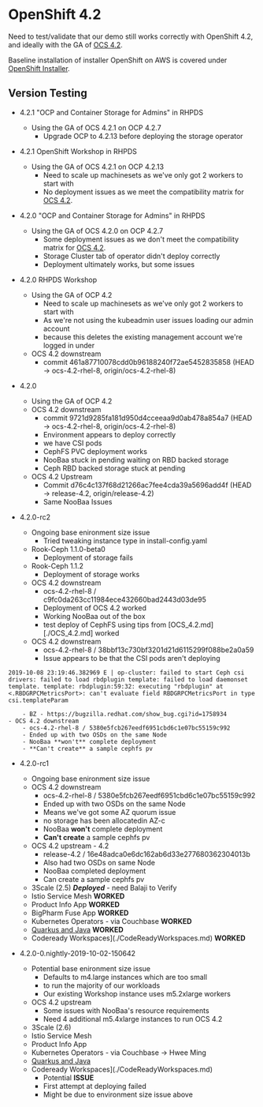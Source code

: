 # OpenShift 4.2

Need to test/validate that our demo still works correctly with 
OpenShift 4.2, and ideally with the GA of [OCS 4.2](./OCS_4.2.md).

Baseline installation of installer OpenShift on AWS is covered under
[OpenShift Installer](OpenShiftInstaller.md).

## Version Testing 

- 4.2.1 "OCP and Container Storage for Admins" in RHPDS
    - Using the GA of OCS 4.2.1 on OCP 4.2.7
        - Upgrade OCP to 4.2.13 before deploying the storage operator

- 4.2.1 OpenShift Workshop in RHPDS
    - Using the GA of OCS 4.2.1 on OCP 4.2.13
        - Need to scale up machinesets as we've only got 2 workers to start with
        - No deployment issues as we meet the compatibility matrix for [OCS 4.2](./OCS_4.2.md).
 
- 4.2.0 "OCP and Container Storage for Admins" in RHPDS
    - Using the GA of OCS 4.2.0 on OCP 4.2.7
        - Some deployment issues as we don't meet the compatibility matrix for [OCS 4.2](./OCS_4.2.md).
        - Storage Cluster tab of operator didn't deploy correctly
        - Deployment ultimately works, but some issues

- 4.2.0 RHPDS Workshop
    - Using the GA of OCP 4.2
        - Need to scale up machinesets as we've only got 2 workers to start with
        - As we're not using the kubeadmin user issues loading our admin account
        - because this deletes the existing management account we're logged in under
    - OCS 4.2 downstream
        - commit 461a87710078cdd0b96188240f72ae5452835858 (HEAD -> ocs-4.2-rhel-8, origin/ocs-4.2-rhel-8)

- 4.2.0
    - Using the GA of OCP 4.2
    - OCS 4.2 downstream
        - commit 9721d9285fa181d950d4cceeaa9d0ab478a854a7 (HEAD -> ocs-4.2-rhel-8, origin/ocs-4.2-rhel-8)
        - Environment appears to deploy correctly
        - we have CSI pods
        - CephFS PVC deployment works
        - NooBaa stuck in pending waiting on RBD backed storage
        - Ceph RBD backed storage stuck at pending
    - OCS 4.2 Upstream
        - Commit d76c4c137f68d21266ac7fee4cda39a5696add4f (HEAD -> release-4.2, origin/release-4.2)
        - Same NooBaa Issues
- 4.2.0-rc2
    - Ongoing base enironment size issue
        - Tried tweaking instance type in install-config.yaml
    - Rook-Ceph 1.1.0-beta0
        - Deployment of storage fails
    - Rook-Ceph 1.1.2
        - Deployment of storage works
    - OCS 4.2 downstream
        - ocs-4.2-rhel-8 / c9fc0da263cc11984ece432660bad2443d03de95
        - Deployment of OCS 4.2 worked
        - Working NooBaa out of the box
        - test deploy of CephFS using tips from [OCS_4.2.md][./OCS_4.2.md] worked
    - OCS 4.2 downstream
        - ocs-4.2-rhel-8 / 38bbf13c730bf3201d21d6115299f088be2a0a59
        - Issue appears to be that the CSI pods aren't deploying
```
2019-10-08 23:19:46.382969 E | op-cluster: failed to start Ceph csi drivers: failed to load rbdplugin template: failed to load daemonset template. template: rbdplugin:59:32: executing "rbdplugin" at <.RBDGRPCMetricsPort>: can't evaluate field RBDGRPCMetricsPort in type csi.templateParam
```
        - BZ - https://bugzilla.redhat.com/show_bug.cgi?id=1758934
    - OCS 4.2 downstream
        - ocs-4.2-rhel-8 / 5380e5fcb267eedf6951cbd6c1e07bc55159c992
        - Ended up with two OSDs on the same Node
        - NooBaa **won't** complete deployment
        - **Can't create** a sample cephfs pv
- 4.2.0-rc1
    - Ongoing base enironment size issue
    - OCS 4.2 downstream
        - ocs-4.2-rhel-8 / 5380e5fcb267eedf6951cbd6c1e07bc55159c992
        - Ended up with two OSDs on the same Node
        - Means we've got some AZ quorum issue
        - no storage has been allocatedin AZ-c
        - NooBaa **won't** complete deployment
        - **Can't create** a sample cephfs pv
    - OCS 4.2 upstream - 4.2
        - release-4.2 / 16e48adca0e6dc162ab6d33e277680362304013b
        - Also had two OSDs on same Node
        - NooBaa completed deployment
        - Can create a sample cephfs pv
    - 3Scale (2.5) ***Deployed*** - need Balaji to Verify
    - Istio Service Mesh **WORKED**
    - Product Info App **WORKED**
    - BigPharm Fuse App **WORKED**
    - Kubernetes Operators - via Couchbase **WORKED**
    - [Quarkus and Java](./Quarkus.md) **WORKED**
    - Codeready Workspaces](./CodeReadyWorkspaces.md) **WORKED**


- 4.2.0-0.nightly-2019-10-02-150642
    - Potential base enironment size issue
        - Defaults to m4.large instances which are too small
        - to run the majority of our workloads
        - Our existing Workshop instance uses m5.2xlarge workers
    - OCS 4.2 upstream 
        - Some issues with NooBaa's resource requirements
        - Need 4 additional m5.4xlarge instances to run OCS 4.2
    - 3Scale (2.6)
    - Istio Service Mesh
    - Product Info App
    - Kubernetes Operators - via Couchbase -> Hwee Ming
    - [Quarkus and Java](./Quarkus.md)
    - Codeready Workspaces](./CodeReadyWorkspaces.md)
        - Potential **ISSUE**
        - First attempt at deploying failed
        - Might be due to environment size issue above



